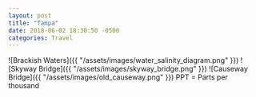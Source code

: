 ```yaml
---
layout: post
title: "Tampa" 
date: 2018-06-02 18:30:50 -0500
categories: Travel 
---
```


![Brackish Waters]({{ "/assets/images/water_salinity_diagram.png" }})
![Skyway Bridge]({{ "/assets/images/skyway_bridge.png" }})
![Causeway Bridge]({{ "/assets/images/old_causeway.png" }})
PPT = Parts per thousand


